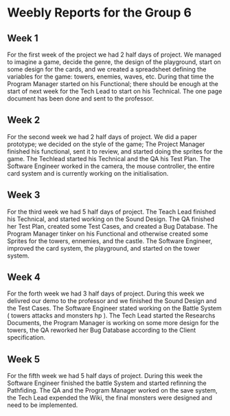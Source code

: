 # Weebly Reports for the Group 6

## Week 1

For the first week of the project we had 2 half days of project. We managed to imagine a game, decide the genre, the design of the playground, start on some design for the cards, and we created a spreadsheet defining the variables for the game: towers, enemies, waves, etc.
During that time the Program Manager started on his Functional; there should be enough at the start of next week for the Tech Lead to start on his Technical. The one page document has been done and sent to the professor.

## Week 2

For the second week we had 2 half days of project. We did a paper prototype; we decided on the style of the game; The Project Manager finished his functional, sent it to review, and started doing the sprites for the game. The Techlead started his Technical and the QA his Test Plan. The Software Engineer worked in the camera, the mouse controller, the entire card system and is currently working on the initialisation.

## Week 3

For the third week we had 5 half days of project. The Teach Lead finished his Technical, and started working on the Sound Design. The QA finished her Test Plan, created some Test Cases, and created a Bug Database. The Program Manager tinker on his Functional and otherwise created some Sprites for the towers, ennemies, and the castle. The Software Engineer, improved the card system, the playground, and started on the tower system.

## Week 4

For the forth week we had 3 half days of project. During this week we delivred our demo to the professor and we finished the Sound Design and the Test Cases. The Software Engineer stated working on the Battle System ( towers attacks and monsters hp ). The Tech Lead started the Researchs Documents, the Program Manager is working on some more design for the towers, the QA reworked her Bug Database according to the Client specification.

## Week 5

For the fifth week we had 5 half days of project. During this week the Software Engineer finished the battle System and started refinning the Pathfiding. The QA and the Program Manager worked on the save system, the Tech Lead expended the Wiki, the final monsters were designed and need to be implemented.
